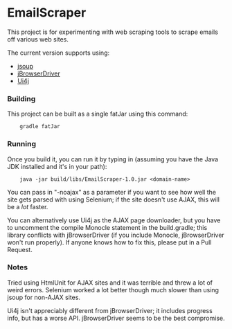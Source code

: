 # EmailScraper
This project is for experimenting with web scraping tools to scrape emails off
various web sites.

The current version supports using:
* [jsoup](http://jsoup.org)
* [jBrowserDriver](https://github.com/MachinePublishers/jBrowserDriver/)
* [Ui4j](https://github.com/ui4j/ui4j)

### Building
This project can be built as a single fatJar using this command:

`````
    gradle fatJar
`````

### Running
Once you build it, you can run it by typing in 
(assuming you have the Java JDK installed and it's in your path):

`````
    java -jar build/libs/EmailScraper-1.0.jar <domain-name>
`````

You can pass in "-noajax" as a parameter if you want to see how well the site
gets parsed with using Selenium; if the site doesn't use AJAX, this will be a *lot* faster.

You can alternatively use Ui4j as the AJAX page downloader, but you have to uncomment
the compile Monocle statement in the build.gradle; this library conflicts with
jBrowserDriver (if you include Monocle, jBrowserDriver won't run properly).  If anyone
knows how to fix this, please put in a Pull Request.

### Notes
Tried using HtmlUnit for AJAX sites and it was terrible and threw a lot of
weird errors.  Selenium worked a lot better though much slower than using
jsoup for non-AJAX sites.

Ui4j isn't appreciably different from jBrowserDriver; it includes progress info,
but has a worse API.  jBrowserDriver seems to be the best compromise.